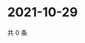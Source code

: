 # 2021-10-29

共 0 条

<!-- BEGIN WEIBO -->
<!-- 最后更新时间 Fri Oct 29 2021 18:16:13 GMT+0800 (China Standard Time) -->

<!-- END WEIBO -->
